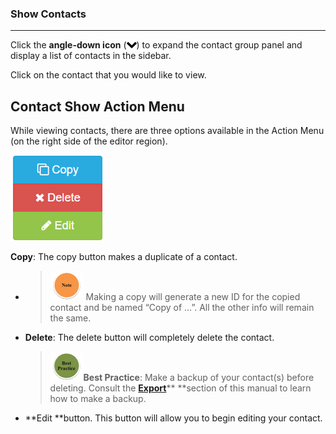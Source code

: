### Show Contacts

---

Click the **angle-down icon** \(![](/assets/symbol_angle-down_16.png)\) to expand the contact group panel and display a list of contacts in the sidebar.

Click on the contact that you would like to view.

## Contact Show Action Menu

While viewing contacts, there are three options available in the Action Menu \(on the right side of the editor region\).

![](/assets/right_vertical_menu_view.png)

**Copy**: The copy button makes a duplicate of a contact.

* > ![](/assets/note_small.png) Making a copy will generate a new ID for the copied contact and be named “Copy of …”. All the other info will remain the same.
* **Delete**: The delete button will completely delete the contact.

  > ![](/assets/best_practice_small.png)**Best Practice**: Make a backup of your contact\(s\) before deleting. Consult the [**Export**](/export.md)** **section of this manual to learn how to make a backup.

* **Edit **button. This button will allow you to begin editing your contact.



